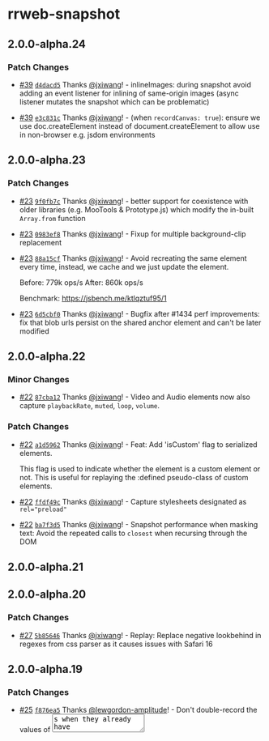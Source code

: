 # rrweb-snapshot

## 2.0.0-alpha.24

### Patch Changes

- [#39](https://github.com/amplitude/rrweb/pull/39) [`d4dacd5`](https://github.com/amplitude/rrweb/commit/d4dacd507dfa8f7719ae6e136042843ba47b7302) Thanks [@jxiwang](https://github.com/jxiwang)! - inlineImages: during snapshot avoid adding an event listener for inlining of same-origin images (async listener mutates the snapshot which can be problematic)

- [#39](https://github.com/amplitude/rrweb/pull/39) [`e3c831c`](https://github.com/amplitude/rrweb/commit/e3c831c5442fc5d213f3a02dba8b746c9c87d37d) Thanks [@jxiwang](https://github.com/jxiwang)! - (when `recordCanvas: true`): ensure we use doc.createElement instead of document.createElement to allow use in non-browser e.g. jsdom environments

## 2.0.0-alpha.23

### Patch Changes

- [#23](https://github.com/amplitude/rrweb/pull/23) [`9f0fb7c`](https://github.com/amplitude/rrweb/commit/9f0fb7c53f6910a33a69a843a8773e939f42b0fa) Thanks [@jxiwang](https://github.com/jxiwang)! - better support for coexistence with older libraries (e.g. MooTools & Prototype.js) which modify the in-built `Array.from` function

- [#23](https://github.com/amplitude/rrweb/pull/23) [`0983ef8`](https://github.com/amplitude/rrweb/commit/0983ef8c952ff0038e555e4147e008d2fb174248) Thanks [@jxiwang](https://github.com/jxiwang)! - Fixup for multiple background-clip replacement

- [#23](https://github.com/amplitude/rrweb/pull/23) [`88a15cf`](https://github.com/amplitude/rrweb/commit/88a15cf221f245a9e98ca0b074e7abced5798c5b) Thanks [@jxiwang](https://github.com/jxiwang)! - Avoid recreating the same element every time, instead, we cache and we just update the element.

  Before: 779k ops/s
  After: 860k ops/s

  Benchmark: https://jsbench.me/ktlqztuf95/1

- [#23](https://github.com/amplitude/rrweb/pull/23) [`6d5cbf0`](https://github.com/amplitude/rrweb/commit/6d5cbf098d3322a9d2e29df0664d199025332e2a) Thanks [@jxiwang](https://github.com/jxiwang)! - Bugfix after #1434 perf improvements: fix that blob urls persist on the shared anchor element and can't be later modified

## 2.0.0-alpha.22

### Minor Changes

- [#22](https://github.com/amplitude/rrweb/pull/22) [`87cba12`](https://github.com/amplitude/rrweb/commit/87cba12ebbc2da78671c16be6932c10b4c1cbb6d) Thanks [@jxiwang](https://github.com/jxiwang)! - Video and Audio elements now also capture `playbackRate`, `muted`, `loop`, `volume`.

### Patch Changes

- [#22](https://github.com/amplitude/rrweb/pull/22) [`a1d5962`](https://github.com/amplitude/rrweb/commit/a1d596254aa12bd85295f7c759ed28637cdffa04) Thanks [@jxiwang](https://github.com/jxiwang)! - Feat: Add 'isCustom' flag to serialized elements.

  This flag is used to indicate whether the element is a custom element or not. This is useful for replaying the :defined pseudo-class of custom elements.

- [#22](https://github.com/amplitude/rrweb/pull/22) [`ffdf49c`](https://github.com/amplitude/rrweb/commit/ffdf49c6e9f44177f80b320efdbfdb85a4da0756) Thanks [@jxiwang](https://github.com/jxiwang)! - Capture stylesheets designated as `rel="preload"`

- [#22](https://github.com/amplitude/rrweb/pull/22) [`ba7f3d5`](https://github.com/amplitude/rrweb/commit/ba7f3d50e982d6d2e5c1dd4868a536db5d3572e9) Thanks [@jxiwang](https://github.com/jxiwang)! - Snapshot performance when masking text: Avoid the repeated calls to `closest` when recursing through the DOM

## 2.0.0-alpha.21

## 2.0.0-alpha.20

### Patch Changes

- [#27](https://github.com/amplitude/rrweb/pull/27) [`5b85646`](https://github.com/amplitude/rrweb/commit/5b85646a9557c89d594c6a484f576fbdb0c38eb7) Thanks [@jxiwang](https://github.com/jxiwang)! - Replay: Replace negative lookbehind in regexes from css parser as it causes issues with Safari 16

## 2.0.0-alpha.19

### Patch Changes

- [#25](https://github.com/amplitude/rrweb/pull/25) [`f876ea5`](https://github.com/amplitude/rrweb/commit/f876ea55e21653d682a983b320f611d9ab09e0ad) Thanks [@lewgordon-amplitude](https://github.com/lewgordon-amplitude)! - Don't double-record the values of <textarea>s when they already have some content prefilled #1301

## 2.0.0-alpha.18

### Patch Changes

- [#20](https://github.com/amplitude/rrweb/pull/20) [`66c6fcb`](https://github.com/amplitude/rrweb/commit/66c6fcbf213694f8a6ff4784cec1e9b1320ae429) Thanks [@jxiwang](https://github.com/jxiwang)! - better nested css selector splitting when commas or brackets happen to be in quoted text

## 2.0.0-alpha.17

## 2.0.0-alpha.16

## 2.0.0-alpha.15

## 2.0.0-alpha.14

## 2.0.0-alpha.13

## 2.0.0-alpha.12

## 2.0.0-alpha.11

### Patch Changes

- [#1279](https://github.com/rrweb-io/rrweb/pull/1279) [`11f6567`](https://github.com/rrweb-io/rrweb/commit/11f6567fd81ef9ed0f954a7b6d5e39653f56004f) Thanks [@eoghanmurray](https://github.com/eoghanmurray)! - Extend to run fixBrowserCompatibilityIssuesInCSS over inline stylesheets

- [#1287](https://github.com/rrweb-io/rrweb/pull/1287) [`efdc167`](https://github.com/rrweb-io/rrweb/commit/efdc167ca6c039d04af83612e3d92498bb9b41a7) Thanks [@Juice10](https://github.com/Juice10)! - Upgrade all projects to typescript 4.9.5

- [#1287](https://github.com/rrweb-io/rrweb/pull/1287) [`efdc167`](https://github.com/rrweb-io/rrweb/commit/efdc167ca6c039d04af83612e3d92498bb9b41a7) Thanks [@Juice10](https://github.com/Juice10)! - Add workaround for Chrome/Edge CSS `@import` escaping bug: https://bugs.chromium.org/p/chromium/issues/detail?id=1472259

## 2.0.0-alpha.10

### Patch Changes

- [#1253](https://github.com/rrweb-io/rrweb/pull/1253) [`c6600e7`](https://github.com/rrweb-io/rrweb/commit/c6600e742b8ec0b6295816bb5de9edcd624d975e) Thanks [@mydea](https://github.com/mydea)! - Fix CSS rules captured in Safari

## 2.0.0-alpha.9

### Patch Changes

- [#1183](https://github.com/rrweb-io/rrweb/pull/1183) [`d7c72bf`](https://github.com/rrweb-io/rrweb/commit/d7c72bff0724b46a6fa94af455220626a27104fe) Thanks [@mydea](https://github.com/mydea)! - fix: Ensure attributes are lowercased when checking

## 2.0.0-alpha.8

### Minor Changes

- [#1188](https://github.com/rrweb-io/rrweb/pull/1188) [`bc84246`](https://github.com/rrweb-io/rrweb/commit/bc84246f78849a80dbb8fe9b4e76117afcc5c3f7) Thanks [@benjackwhite](https://github.com/benjackwhite)! - feat: Extends maskInputFn to pass the HTMLElement to the deciding function

### Patch Changes

- [#1148](https://github.com/rrweb-io/rrweb/pull/1148) [`d0fdc0f`](https://github.com/rrweb-io/rrweb/commit/d0fdc0f273bb156a1faab4782b40fbec8dccf915) Thanks [@YunFeng0817](https://github.com/YunFeng0817)! - Improve: Add try catch to snapshot.ts 's masking text function. Fixes [#1118](https://github.com/rrweb-io/rrweb/issues/1118).

## 2.0.0-alpha.7

### Minor Changes

- [#1170](https://github.com/rrweb-io/rrweb/pull/1170) [`d2582e9`](https://github.com/rrweb-io/rrweb/commit/d2582e9a81197130cd93bc1dd778e16fddfb0be3) Thanks [@mydea](https://github.com/mydea)! - feat: Ensure password inputs remain masked when switching input type

### Patch Changes

- [#1174](https://github.com/rrweb-io/rrweb/pull/1174) [`e7f0c80`](https://github.com/rrweb-io/rrweb/commit/e7f0c808c3f348fb27d1acd5fa300a5d92b14d00) Thanks [@wfk007](https://github.com/wfk007)! - Fix: [#1172](https://github.com/rrweb-io/rrweb/issues/1172) don't replace original onload function of Images

## 2.0.0-alpha.6

### Minor Changes

- [#1152](https://github.com/rrweb-io/rrweb/pull/1152) [`eac9b18`](https://github.com/rrweb-io/rrweb/commit/eac9b18bbfa3c350797b99b583dd93a5fc32b828) Thanks [@mydea](https://github.com/mydea)! - feat: Ignore `autoplay` attribute on video/audio elements

### Patch Changes

- [#1133](https://github.com/rrweb-io/rrweb/pull/1133) [`c28ef5f`](https://github.com/rrweb-io/rrweb/commit/c28ef5f658abb93086504581409cf7a376db48dc) Thanks [@eoghanmurray](https://github.com/eoghanmurray)! - Fix: CSS transitions are incorrectly being applied upon rebuild in Firefox. Presumably FF doesn't finished parsing the styles in time, and applies e.g. a default margin:0 to elements which have a non-zero margin set in CSS, along with a transition on them.

  Related bug report to Firefox: https://bugzilla.mozilla.org/show_bug.cgi?id=1816672​

- [#1130](https://github.com/rrweb-io/rrweb/pull/1130) [`f6f07e9`](https://github.com/rrweb-io/rrweb/commit/f6f07e953376634a4caf28ff8cbfed5a017c4347) Thanks [@Equlnox](https://github.com/Equlnox)! - Fix: Make relative path detection in stylesheet URLs to detect more types of URL protocols when inlining stylesheets.

- [#1157](https://github.com/rrweb-io/rrweb/pull/1157) [`8e47ca1`](https://github.com/rrweb-io/rrweb/commit/8e47ca1021ebb4fc036b37623ef10abf7976d6dd) Thanks [@mydea](https://github.com/mydea)! - fix: Explicitly handle `null` attribute values

## 2.0.0-alpha.5

### Patch Changes

- [#1095](https://github.com/rrweb-io/rrweb/pull/1095) [`1385f7a`](https://github.com/rrweb-io/rrweb/commit/1385f7acc0052f83be1458a7b00e18c026ee393f) Thanks [@YunFeng0817](https://github.com/YunFeng0817)! - Fix duplicated shadow doms

- [#1126](https://github.com/rrweb-io/rrweb/pull/1126) [`227d43a`](https://github.com/rrweb-io/rrweb/commit/227d43abb93d57cadc70c760b28c46911bf7d8ff) Thanks [@YunFeng0817](https://github.com/YunFeng0817)! - Refactor all suffix of bundled scripts with commonjs module from 'js' to cjs [#1087](https://github.com/rrweb-io/rrweb/pull/1087).
